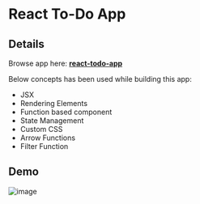 # React To-Do App

## Details

Browse app here: **[react-todo-app](https://react-todo-app-nu-green.vercel.app/)**

Below concepts has been used while building this app:

- JSX
- Rendering Elements
- Function based component
- State Management
- Custom CSS
- Arrow Functions
- Filter Function

## Demo

![image](https://user-images.githubusercontent.com/14357087/222720360-d4a422f7-9e0a-4d67-82e7-b76001519df5.png)



